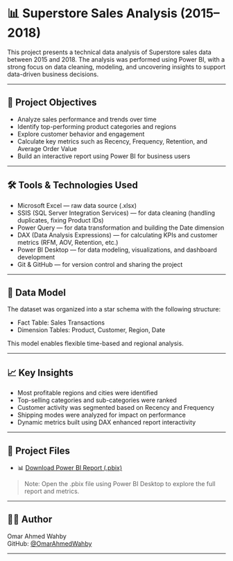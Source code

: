 # 📊 Superstore Sales Analysis (2015–2018)

This project presents a technical data analysis of Superstore sales data between 2015 and 2018. The analysis was performed using Power BI, with a strong focus on data cleaning, modeling, and uncovering insights to support data-driven business decisions.

---

## 🎯 Project Objectives

- Analyze sales performance and trends over time  
- Identify top-performing product categories and regions  
- Explore customer behavior and engagement  
- Calculate key metrics such as Recency, Frequency, Retention, and Average Order Value  
- Build an interactive report using Power BI for business users

---

## 🛠 Tools & Technologies Used

- Microsoft Excel — raw data source (.xlsx)  
- SSIS (SQL Server Integration Services) — for data cleaning (handling duplicates, fixing Product IDs)  
- Power Query — for data transformation and building the Date dimension  
- DAX (Data Analysis Expressions) — for calculating KPIs and customer metrics (RFM, AOV, Retention, etc.)  
- Power BI Desktop — for data modeling, visualizations, and dashboard development  
- Git & GitHub — for version control and sharing the project

---

## 🧱 Data Model

The dataset was organized into a star schema with the following structure:

- Fact Table: Sales Transactions  
- Dimension Tables: Product, Customer, Region, Date  

This model enables flexible time-based and regional analysis.

---

## 📈 Key Insights

- Most profitable regions and cities were identified  
- Top-selling categories and sub-categories were ranked  
- Customer activity was segmented based on Recency and Frequency  
- Shipping modes were analyzed for impact on performance  
- Dynamic metrics built using DAX enhanced report interactivity

---

## 📁 Project Files

- 📊 [Download Power BI Report (.pbix)](https://github.com/OmarAhmedWahby/DEPI-Final-Project/blob/main/DEPI%20FP.pbix)

> Note: Open the .pbix file using Power BI Desktop to explore the full report and metrics.

---

## 👨‍💻 Author

Omar Ahmed Wahby  
GitHub: [@OmarAhmedWahby](https://github.com/OmarAhmedWahby)

---


